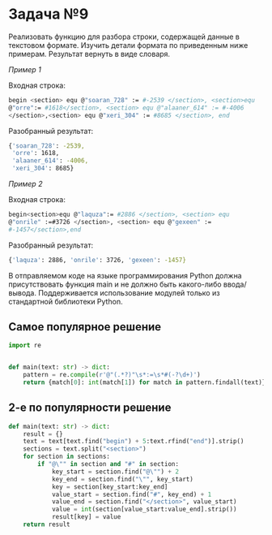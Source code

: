 #  Задача №9

Реализовать функцию для разбора строки, содержащей данные в текстовом формате. Изучить детали формата по приведенным ниже примерам. Результат вернуть в виде словаря.

*Пример 1*

Входная строка:

```bash
begin <section> equ @"soaran_728" := #-2539 </section>, <section>equ
@"orre":= #1618</section>, <section> equ @"alaaner_614" := #-4006
</section>,<section> equ @"xeri_304" := #8685 </section>, end
```

Разобранный результат:

```bash
{'soaran_728': -2539,
 'orre': 1618,
 'alaaner_614': -4006,
 'xeri_304': 8685}
```

*Пример 2*

Входная строка:

```bash
begin<section>equ @"laquza":= #2886 </section>, <section> equ
@"onrile" :=#3726 </section>, <section> equ @"gexeen" :=
#-1457</section>,end
```

Разобранный результат:

```bash
{'laquza': 2886, 'onrile': 3726, 'gexeen': -1457}
```

В отправляемом коде на языке программирования Python должна присутствовать функция main и не должно быть какого-либо ввода/вывода. Поддерживается использование модулей только из стандартной библиотеки Python.

## Самое популярное решение

```python
import re


def main(text: str) -> dict:
    pattern = re.compile(r'@"(.*?)"\s*:=\s*#(-?\d+)')
    return {match[0]: int(match[1]) for match in pattern.findall(text)}

```

## 2-е по популярности решение

```python
def main(text: str) -> dict:
    result = {}
    text = text[text.find("begin") + 5:text.rfind("end")].strip()
    sections = text.split("<section>")
    for section in sections:
        if "@\"" in section and "#" in section:
            key_start = section.find("@\"") + 2
            key_end = section.find("\"", key_start)
            key = section[key_start:key_end]
            value_start = section.find("#", key_end) + 1
            value_end = section.find("</section>", value_start)
            value = int(section[value_start:value_end].strip())
            result[key] = value
    return result

```
 